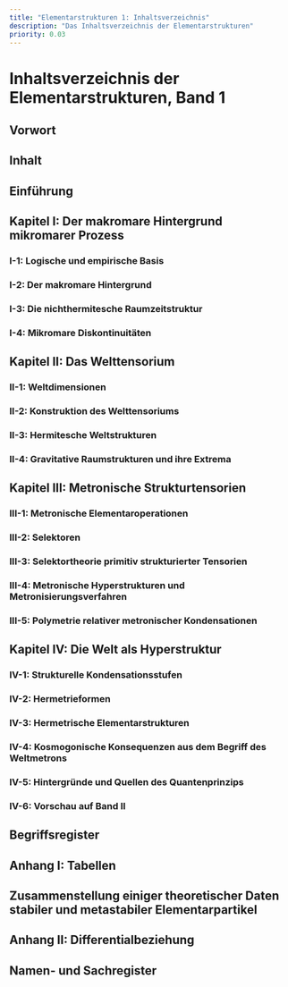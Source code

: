 ```yaml
---
title: "Elementarstrukturen 1: Inhaltsverzeichnis"
description: "Das Inhaltsverzeichnis der Elementarstrukturen"
priority: 0.03
---
```


# Inhaltsverzeichnis der Elementarstrukturen, Band 1

## Vorwort
## Inhalt
## Einführung

## Kapitel I: Der makromare Hintergrund mikromarer Prozess
### I-1: Logische und empirische Basis
### I-2: Der makromare Hintergrund
### I-3: Die nichthermitesche Raumzeitstruktur
### I-4: Mikromare Diskontinuitäten

## Kapitel II: Das Welttensorium
### II-1: Weltdimensionen
### II-2: Konstruktion des Welttensoriums
### II-3: Hermitesche Weltstrukturen
### II-4: Gravitative Raumstrukturen und ihre Extrema

## Kapitel III: Metronische Strukturtensorien
### III-1: Metronische Elementaroperationen
### III-2: Selektoren
### III-3: Selektortheorie primitiv strukturierter Tensorien
### III-4: Metronische Hyperstrukturen und Metronisierungsverfahren
### III-5: Polymetrie relativer metronischer Kondensationen

## Kapitel IV: Die Welt als Hyperstruktur
### IV-1: Strukturelle Kondensationsstufen
### IV-2: Hermetrieformen
### IV-3: Hermetrische Elementarstrukturen
### IV-4: Kosmogonische Konsequenzen aus dem Begriff des Weltmetrons
### IV-5: Hintergründe und Quellen des Quantenprinzips
### IV-6: Vorschau auf Band II

## Begriffsregister
## Anhang I: Tabellen
## Zusammenstellung einiger theoretischer Daten stabiler und metastabiler Elementarpartikel
## Anhang II: Differentialbeziehung
## Namen- und Sachregister

